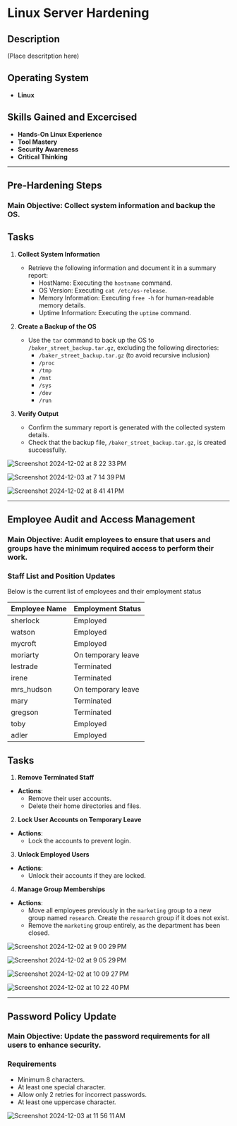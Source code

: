 # Linux Server Hardening

## Description  

(Place descritption here)  

## Operating System  

- **Linux**  

## Skills Gained and Excercised

- **Hands-On Linux Experience**
- **Tool Mastery**
- **Security Awareness**
- **Critical Thinking**

---

## Pre-Hardening Steps

### Main Objective: Collect system information and backup the OS.

## Tasks

1. **Collect System Information**
   - Retrieve the following information and document it in a summary report:
     - HostName: Executing the `hostname` command.
     - OS Version: Executing `cat /etc/os-release`.
     - Memory Information: Executing `free -h` for human-readable memory details.
     - Uptime Information: Executing the `uptime` command.

2. **Create a Backup of the OS**
   - Use the `tar` command to back up the OS to `/baker_street_backup.tar.gz`, excluding the following directories:
     - `/baker_street_backup.tar.gz` (to avoid recursive inclusion)
     - `/proc`
     - `/tmp`
     - `/mnt`
     - `/sys`
     - `/dev`
     - `/run`

3. **Verify Output**
   - Confirm the summary report is generated with the collected system details.
   - Check that the backup file, `/baker_street_backup.tar.gz`, is created successfully.


![Screenshot 2024-12-02 at 8 22 33 PM](https://github.com/user-attachments/assets/cc081a90-269f-4792-bae4-76f4ffc10c3d)

![Screenshot 2024-12-03 at 7 14 39 PM](https://github.com/user-attachments/assets/13b5207b-baf3-4ecf-b5b8-948ba632a3cc)

![Screenshot 2024-12-02 at 8 41 41 PM](https://github.com/user-attachments/assets/0014cb83-1e1e-42e3-9d7a-5e94c76eb009)



---

## Employee Audit and Access Management

### Main Objective: Audit employees to ensure that users and groups have the minimum required access to perform their work.

### Staff List and Position Updates

Below is the current list of employees and their employment status

| Employee Name | Employment Status     |
|---------------|-----------------------|
| sherlock      | Employed              |
| watson        | Employed              |
| mycroft       | Employed              |
| moriarty      | On temporary leave    |
| lestrade      | Terminated            |
| irene         | Terminated            |
| mrs_hudson    | On temporary leave    |
| mary          | Terminated            |
| gregson       | Terminated            |
| toby          | Employed              |
| adler         | Employed              |

## Tasks

1. **Remove Terminated Staff**
- **Actions**:
  - Remove their user accounts.
  - Delete their home directories and files.

2. **Lock User Accounts on Temporary Leave**
- **Actions**:
  - Lock the accounts to prevent login.

3. **Unlock Employed Users**
- **Actions**:
  - Unlock their accounts if they are locked.

4. **Manage Group Memberships**
- **Actions**:
  - Move all employees previously in the `marketing` group to a new group named `research`. Create the `research` group if it does not exist.
  - Remove the `marketing` group entirely, as the department has been closed.


![Screenshot 2024-12-02 at 9 00 29 PM](https://github.com/user-attachments/assets/a1701677-a6e1-4a01-be1a-2d6b0bb47b63)

![Screenshot 2024-12-02 at 9 05 29 PM](https://github.com/user-attachments/assets/fe3beb28-a843-4e75-8008-a494a18a6127)

![Screenshot 2024-12-02 at 10 09 27 PM](https://github.com/user-attachments/assets/cc62bbd3-8f8c-480b-ba71-dbbac3137531)

![Screenshot 2024-12-02 at 10 22 40 PM](https://github.com/user-attachments/assets/d415db70-8afd-4b02-82c6-18c0a7ad482b)



---

## Password Policy Update

### Main Objective: Update the password requirements for all users to enhance security.

### Requirements

- Minimum 8 characters.
- At least one special character.
- Allow only 2 retries for incorrect passwords.
- At least one uppercase character.


![Screenshot 2024-12-03 at 11 56 11 AM](https://github.com/user-attachments/assets/0a7c8f89-1208-40e2-b4a7-a0e9a631ae8b)

